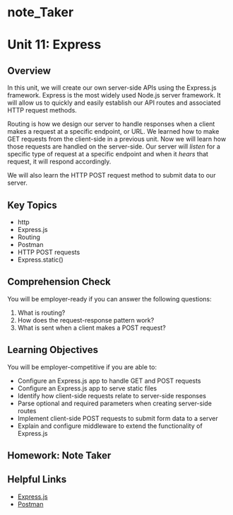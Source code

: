 # note_Taker

# Unit 11: Express

## Overview
In this unit, we will create our own server-side APIs using the Express.js framework. Express is the most widely used Node.js server framework. It will allow us to quickly and easily establish our API routes and associated HTTP request methods.

Routing is how we design our server to handle responses when a client makes a request at a specific endpoint, or URL. We learned how to make GET requests from the client-side in a previous unit. Now we will learn how those requests are handled on the server-side. Our server will _listen_ for a specific type of request at a specific endpoint and when it _hears_ that request, it will respond accordingly.

We will also learn the HTTP POST request method to submit data to our server.

## Key Topics
* http
* Express.js
* Routing
* Postman
* HTTP POST requests
* Express.static()

## Comprehension Check
You will be employer-ready if you can answer the following questions:
1. What is routing?
2. How does the request-response pattern work?
3. What is sent when a client makes a POST request?

## Learning Objectives
You will be employer-competitive if you are able to:
* Configure an Express.js app to handle GET and POST requests
* Configure an Express.js app to serve static files
* Identify how client-side requests relate to server-side responses
* Parse optional and required parameters when creating server-side routes
* Implement client-side POST requests to submit form data to a server
* Explain and configure middleware to extend the functionality of Express.js

## Homework: Note Taker


## Helpful Links
* [Express.js](https://expressjs.com/)
* [Postman](https://www.getpostman.com/)
